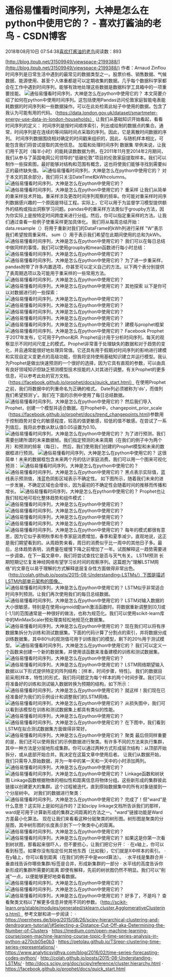 
# 通俗易懂看时间序列，大神是怎么在python中使用它的？ - 喜欢打酱油的老鸟 - CSDN博客


2018年08月10日 07:54:38[喜欢打酱油的老鸟](https://me.csdn.net/weixin_42137700)阅读数：893


[http://blog.itpub.net/31509949/viewspace-2199388/](http://blog.itpub.net/31509949/viewspace-2199388/)
作者：Arnaud Zinflou
时间序列是日常生活中遇到的最常见的数据类型之一。股票价格、销售数据、气候数据、能源使用、甚至个人体重都是可以定期收集的数据。几乎每个数据科学家都会在工作中遇到时间序列，能够有效地处理这些数据是数据科学工具箱中的一项重要技能。
![通俗易懂看时间序列，大神是怎么在python中使用它的？](http://p1.pstatp.com/large/pgc-image/1533117284401ff8c5ec9fb)
本文简要介绍了如何在python中使用时间序列。这包括使用Pandas访问伦敦家庭智能电表能耗数据的时间序列和一些数据操作。可以在此处检索此帖子中使用的数据。包含了我认为可能有用的代码。（https://data.london.gov.uk/dataset/smartmeter-energy-use-data-in-london-households）
让我们从基础知识开始看起，看看时间序列的定义：
时间序列是按时间顺序索引，列出或绘制的数据点的集合。通常，时间序列是在连续的等间隔时间点采取的序列。因此，它是离散时间数据的序列。
时间序列数据围绕相对确定的时间戳来组织的，因此，与随机样本相比，可能包含我们将尝试提取的其他信息。
加载和处理时间序列
数据集
举例来说，让我们用千瓦时（每半小时）的能耗读数数据为例，在2011年11月至2014年2月期间，我们从参与了英国电网公司领导的"低碳伦敦"项目的伦敦家庭提取样本。我们可以制作一些探索图，最好能够对结构和范围有概念，这也将使我们能够寻找到需要纠正的最终缺失值。
![通俗易懂看时间序列，大神是怎么在python中使用它的？](http://p3.pstatp.com/large/pgc-image/1533117286363220377bb68)
对于本文的其余部分，我们将只关注DateTime和kWhcolumns。
![通俗易懂看时间序列，大神是怎么在python中使用它的？](http://p1.pstatp.com/large/pgc-image/1533117289234e5486c9ac2)
![通俗易懂看时间序列，大神是怎么在python中使用它的？](http://p1.pstatp.com/large/pgc-image/153311729049158978f50ee)
重采样
让我们从简单的重采样技术开始。重采样涉及更改时间序列观察的频率。你可能对重采样时间序列数据感兴趣的一个原因是特征工程。实际上，它可以用于为监督学习模型提供额外的结构或指出洞察学习问题。pandas中的重采样方法类似于groupby方法，因为你实际上是按特定时间跨度来进行分组。然后，你可以指定重采样的方法。让我们通过查看一些例子使重采样更加具体化。 我们将从每周总结开始：
data.resample（）将用于重新对我们的DataFrame的kWh列进行采样
"W"表示我们希望按周重采样。
sum（）用于表示我们希望在此期间使用的总和为kWh。
![通俗易懂看时间序列，大神是怎么在python中使用它的？](http://p1.pstatp.com/large/pgc-image/1533117290693542c457378)
我们可以在每日总结中做同样的事情，我们可以使用groupby和mean函数进行每小时总结：
![通俗易懂看时间序列，大神是怎么在python中使用它的？](http://p1.pstatp.com/large/pgc-image/1533117290831cc652efc62)
![通俗易懂看时间序列，大神是怎么在python中使用它的？](http://p1.pstatp.com/large/pgc-image/153311729097488b6912756)
为了进一步重采样，pandas附带了许多内置选项，你甚至可以定义自己的方法。以下两个表分别提供了表周期选项以及可能用于重采样的一些常用方法。
![通俗易懂看时间序列，大神是怎么在python中使用它的？](http://p3.pstatp.com/large/pgc-image/15331172912124ba195d070)
![通俗易懂看时间序列，大神是怎么在python中使用它的？](http://p9.pstatp.com/large/pgc-image/153311728268937e6399238)
其他探索
以下是你可以对数据进行的一些探索：
![通俗易懂看时间序列，大神是怎么在python中使用它的？](http://p9.pstatp.com/large/pgc-image/15331172828735de01b16ed)
![通俗易懂看时间序列，大神是怎么在python中使用它的？](http://p3.pstatp.com/large/pgc-image/1533117283020dfe0a5ace2)
![通俗易懂看时间序列，大神是怎么在python中使用它的？](http://p3.pstatp.com/large/pgc-image/153311728325124d8c5eebd)
![通俗易懂看时间序列，大神是怎么在python中使用它的？](http://p1.pstatp.com/large/pgc-image/1533117283394084ad8ad83)
![通俗易懂看时间序列，大神是怎么在python中使用它的？](http://p1.pstatp.com/large/pgc-image/15331172835820238788260)
建模与prophet框架
![通俗易懂看时间序列，大神是怎么在python中使用它的？](http://p3.pstatp.com/large/pgc-image/1533117283693003edabeac)
Facebook Prophet于2017年发布，它可用于Python和R. Prophet设计用于分析时间序列，每天的观察显示不同时间尺度上的模式。Prophet非常善于处理缺失的数据和对于趋势的变化，并且通常能很好地处理异常值。它还具有用于假期对时间序列的影响进行建模和实现自定义变更点的高级功能，但我将坚持使用基础知识建立并运行模型。我认为Prophet是做出快速预测的一个很好的选择，因为它具有直观的参数，可以由具有良好领域知识但缺乏预测模型技术技能的人对其进行调整。有关Prophet的更多信息，可以参考此处的官方文档。（https://facebook.github.io/prophet/docs/quick_start.html）
在使用Prophet之前，我们将数据中的列重命名为正确的格式。 Date列必须被称为'ds'，而值列我们希望预测'y'。我们在下面的示例中使用了每日总结数据。
![通俗易懂看时间序列，大神是怎么在python中使用它的？](http://p3.pstatp.com/large/pgc-image/1533117283846b39e030772)
然后我们导入Prophet，创建一个模型并适合数据。在Prophet中，changepoint_prior_scale（https://facebook.github.io/prophet/docs/trend_changepoints.html)参数用于控制趋势对变化的敏感程度，较高的值更敏感，较低的值不敏感。在尝试了一系列值后，我将此参数从默认值0.05设置为0.10。
![通俗易懂看时间序列，大神是怎么在python中使用它的？](http://p9.pstatp.com/large/pgc-image/1533117283977ae85bec270)
为了进行预测，我们需要创建所谓的未来数据帧。我们指定预测的未来周期（在我们的例子中为两个月）和预测的频率（每日）。 然后，我们使用我们创建的Prophet模型和未来的数据框进行预测。
![通俗易懂看时间序列，大神是怎么在python中使用它的？](http://p3.pstatp.com/large/pgc-image/1533117284145e3ac28ba0d)
这很简单！未来的数据框包含未来两个月的估计家庭消费。我们可以用一个图来可视化预测：
![通俗易懂看时间序列，大神是怎么在python中使用它的？](http://p3.pstatp.com/large/pgc-image/1533117284533cdb5053188)
![通俗易懂看时间序列，大神是怎么在python中使用它的？](http://p3.pstatp.com/large/pgc-image/1533117284734ba7434e8b9)
黑点表示实际值，蓝线表示预测值，浅蓝色阴影区域表示不确定性。
如下图所示，随着我们未来的进一步发展，不确定区域也会增长，因为最初的不确定性会随着时间的推移而传播和增长。
![通俗易懂看时间序列，大神是怎么在python中使用它的？](http://p1.pstatp.com/large/pgc-image/15331172849733767fea671)
Prophet也让我们轻松地可视化整体趋势和组件模式：
![通俗易懂看时间序列，大神是怎么在python中使用它的？](http://p3.pstatp.com/large/pgc-image/1533117285171b5fb7272ff)
![通俗易懂看时间序列，大神是怎么在python中使用它的？](http://p3.pstatp.com/large/pgc-image/15331172853766c9d78e15f)
![通俗易懂看时间序列，大神是怎么在python中使用它的？](http://p3.pstatp.com/large/pgc-image/153311728551615905243d3)
![通俗易懂看时间序列，大神是怎么在python中使用它的？](http://p3.pstatp.com/large/pgc-image/153311728568512508a014e)
![通俗易懂看时间序列，大神是怎么在python中使用它的？](http://p1.pstatp.com/large/pgc-image/153311728587052be8309eb)
每年的模式都很有意思，因为它似乎表明秋季和冬季家庭消费增加，春季和夏季减少。直观地说，这正是我们期望看到的。从周趋势来看，周日的消费似乎比一周中的其他日子多。最后，总体趋势表明，消费量在缓慢下降之前增加了一年。试图解释这一趋势需要进一步调查。在下一篇文章中，我们将尝试查找它是否与天气有关。
LSTM预测
长期短期记忆复发神经网络有望学习长时间的观察序列。这篇题为"理解LSTM网络"的文章在以易于理解的方式解释底层复杂性方面做得非常出色。（http://colah.github.io/posts/2015-08-Understanding-LSTMs/）下图是描述LSTM内部单元架构的图像。
![通俗易懂看时间序列，大神是怎么在python中使用它的？](http://p3.pstatp.com/large/pgc-image/15331172860070752103586)
LSTM似乎非常适合时间序列预测。让我们再次使用我们的每日总结数据。
![通俗易懂看时间序列，大神是怎么在python中使用它的？](http://p3.pstatp.com/large/pgc-image/153311728622582afcccc44)
LSTM对输入数据的大小很敏感，特别是在使用sigmoid或tanh激活函数时。将数据重新调整到[0,1]或[-1,1]的范围通常是一种很好的做法，也称为规范化。我们可以使用scikit-learn库中的MinMaxScaler预处理类轻松地规范化数据集。
![通俗易懂看时间序列，大神是怎么在python中使用它的？](http://p3.pstatp.com/large/pgc-image/15331172865863be3663723)
现在我们可以将有序数据集拆分为训练和测试数据集。下面的代码计算了分割点的索引，并将数据分成训练数据集，其中80％的观测值可用于训练我们的模型，剩下的20％用于测试模型。
![通俗易懂看时间序列，大神是怎么在python中使用它的？](http://p1.pstatp.com/large/pgc-image/1533117286816e8303667d7)
我们可以定义一个函数来创建一个新的数据集，并使用该函数来准备建模的训练和测试数据集。
![通俗易懂看时间序列，大神是怎么在python中使用它的？](http://p3.pstatp.com/large/pgc-image/15331172870689cc5dcef9e)
![通俗易懂看时间序列，大神是怎么在python中使用它的？](http://p3.pstatp.com/large/pgc-image/1533117287210f1f39989cc)
LSTM网络期望输入数据以以下形式提供特定的阵列结构：[样本，时间步骤，特性]。
我们的数据目前采用[样本，特性]的形式，我们将问题定为每个样本的两个时间步骤。我们可以将准备好的训练和测试输入数据转换为预期的结构，如下所示：
![通俗易懂看时间序列，大神是怎么在python中使用它的？](http://p3.pstatp.com/large/pgc-image/1533117287347f66c0e97ba)
就这样！我们现在已经准备好为我们的示例设计和调整我们的LSTM网络。
![通俗易懂看时间序列，大神是怎么在python中使用它的？](http://p3.pstatp.com/large/pgc-image/153311728756194d5d992fa)
从损失图中，我们可以看到该模型在训练和测试数据集上都具有类似的性能。
![通俗易懂看时间序列，大神是怎么在python中使用它的？](http://p3.pstatp.com/large/pgc-image/153311728770344661e2efa)
![通俗易懂看时间序列，大神是怎么在python中使用它的？](http://p9.pstatp.com/large/pgc-image/15331172878490afc4811c1)
在下图中，我们看到LSTM在拟合测试数据集方面做得非常好。
![通俗易懂看时间序列，大神是怎么在python中使用它的？](http://p1.pstatp.com/large/pgc-image/1533117288372800efffd14)
聚类
最后但同样重要的是，我们还可以使用我们的示例数据进行聚类。有许多不同的方法来执行集群，其中一种方法是分层地形成集群。你可以通过两种方式形成层次结构：从顶部开始拆分，或从底部开始合并。我决定在这篇文章中使用后者。
让我们从数据开始，我们只需导入原始数据，并为一年中的某一天和一天中的小时添加两列。
![通俗易懂看时间序列，大神是怎么在python中使用它的？](http://p3.pstatp.com/large/pgc-image/1533117288708276dcfd190)
![通俗易懂看时间序列，大神是怎么在python中使用它的？](http://p3.pstatp.com/large/pgc-image/1533117289404ee76482fad)
Linkage函数和树状图
Linkage函数根据物体的相似性和距离信息将物体分组。这些新形成的集群彼此链接以创建更大的集群。这个过程被迭代，直到原始数据集中的所有对象链接到一个分层树中。
对我们的数据进行聚类：
![通俗易懂看时间序列，大神是怎么在python中使用它的？](http://p1.pstatp.com/large/pgc-image/153311728951665e31b23a6)
完成了！但"ward"是什么意思？这实际上是如何运作的？正如scipy linkage文档所告诉我们的那样，ward是可用于计算新形成的集群之间距离的方法之一。"ward"链接功能是Ward方差最小化算法。
现在让我们来看看这种分层聚类的树形图。树形图是聚类的分层图，其中树形图的长度表示到下一个聚类中心的距离。
![通俗易懂看时间序列，大神是怎么在python中使用它的？](http://p3.pstatp.com/large/pgc-image/15331172896863d3d341491)
![通俗易懂看时间序列，大神是怎么在python中使用它的？](http://p9.pstatp.com/large/pgc-image/1533117289889a4967d321c)
如果这是你第一次看到树状图，那看起来很吓人，但不要担心，让我们把它分开：
· 在x轴上，你可以看到标签。如果你没有指定任何其他东西（比如我），它们就是X中样本的索引。
· 在y轴上，你可以看到距离（在我们的例子中是word算法）。
· 水平线是集群合并
· 垂直线告诉你哪些集群/标签是合并，形成新集群的一部分
· 水平线的高度告诉你新形成的集群所需要的距离
即使有解释，先前的树状图仍然不明显。我们可以"削减"一点，以便能够更好地查看数据。
![通俗易懂看时间序列，大神是怎么在python中使用它的？](http://p1.pstatp.com/large/pgc-image/153311728998590186d41a9)
![通俗易懂看时间序列，大神是怎么在python中使用它的？](http://p3.pstatp.com/large/pgc-image/153311729015572772936b2)
![通俗易懂看时间序列，大神是怎么在python中使用它的？](http://p3.pstatp.com/large/pgc-image/15331172903117687f19113)
好多了，不是吗？ 查看聚类文档以了解更多信息并使用不同的参数。（http://scikit-learn.org/stable/modules/generated/sklearn.cluster.AgglomerativeClustering.html）
参考文献和进一步阅读：
· https://joernhees.de/blog/2015/08/26/scipy-hierarchical-clustering-and-dendrogram-tutorial/\#Selecting-a-Distance-Cut-Off-aka-Determining-the-Number-of-Clusters
· https://medium.com/open-machine-learning-course/open-machine-learning-course-topic-9-time-series-analysis-in-python-a270cb05e0b3
· https://petolau.github.io/TSrepr-clustering-time-series-representations/
· https://www.analyticsvidhya.com/blog/2016/02/time-series-forecasting-codes-python/
· http://colah.github.io/posts/2015-08-Understanding-LSTMs/
· http://docs.scipy.org/doc/scipy/reference/cluster.hierarchy.html
· https://facebook.github.io/prophet/docs/quick_start.html


